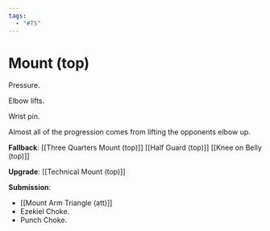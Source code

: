 ```yaml
---
tags:
  - "#T5"
---
```


# Mount (top)

Pressure.

Elbow lifts.

Wrist pin.

Almost all of the progression comes from lifting the opponents elbow up.

**Fallback**:
[[Three Quarters Mount (top)]]
[[Half Guard (top)]]
[[Knee on Belly (top)]]

**Upgrade**:
[[Technical Mount (top)]]

**Submission**:
- [[Mount Arm Triangle (att)]]
- Ezekiel Choke.
- Punch Choke.
